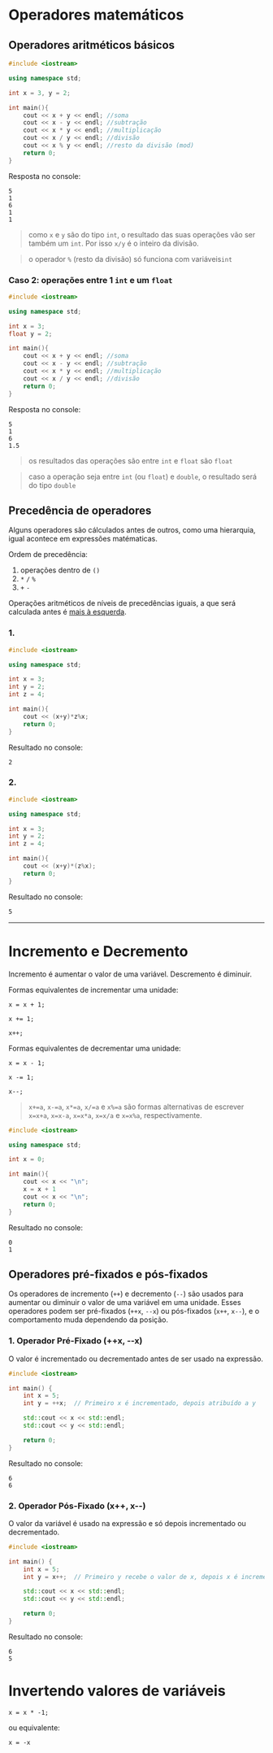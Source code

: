 # Operadores matemáticos

## Operadores aritméticos básicos

```cpp
#include <iostream>

using namespace std;

int x = 3, y = 2;

int main(){
    cout << x + y << endl; //soma
    cout << x - y << endl; //subtração
    cout << x * y << endl; //multiplicação
    cout << x / y << endl; //divisão
    cout << x % y << endl; //resto da divisão (mod)
    return 0;
}
```
Resposta no console:
```
5
1
6
1
1
```
>como `x` e `y` são do tipo `int`, o resultado das suas operações vão ser também um `int`. Por isso `x/y` é o inteiro da divisão.

> o operador `%` (resto da divisão) só funciona com variáveis`int`

### Caso 2: operações entre 1 `int` e um `float`

```cpp
#include <iostream>

using namespace std;

int x = 3; 
float y = 2;

int main(){
    cout << x + y << endl; //soma
    cout << x - y << endl; //subtração
    cout << x * y << endl; //multiplicação
    cout << x / y << endl; //divisão
    return 0;
}
```
Resposta no console:
```
5
1
6
1.5
```
> os resultados das operações são entre `int` e `float` são `float`

> caso a operação seja entre `int` (ou `float`) e `double`, o resultado será do tipo `double`

## Precedência de operadores
Alguns operadores são cálculados antes de outros, como uma hierarquia, igual acontece em expressões matématicas.

Ordem de precedência:

1. operações dentro de `()`
2. `*` `/` `%`
3. `+` `-`

Operações aritméticos de níveis de precedências iguais, a que será calculada antes é <ins>mais à esquerda</ins>.

### 1.
```cpp
#include <iostream>

using namespace std;

int x = 3; 
int y = 2;
int z = 4;

int main(){
    cout << (x+y)*z%x;
    return 0;
}
```
Resultado no console:
```
2
```
### 2.
```cpp
#include <iostream>

using namespace std;

int x = 3; 
int y = 2;
int z = 4;

int main(){
    cout << (x+y)*(z%x);
    return 0;
}
```
Resultado no console:
```
5
```

---
# Incremento e Decremento
Incremento é aumentar o valor de uma variável.
Descremento é diminuir.

Formas equivalentes de incrementar uma unidade:
```
x = x + 1;
```
```
x += 1;
```
```
x++;
```
Formas equivalentes de decrementar uma unidade:
```
x = x - 1;
```
```
x -= 1;
```
```
x--;
```

> `x+=a`, `x-=a`, `x*=a`, `x/=a` e `x%=a` são formas alternativas de escrever `x=x+a`, `x=x-a`, `x=x*a`, `x=x/a` e `x=x%a`, respectivamente.

```cpp
#include <iostream>

using namespace std;

int x = 0;

int main(){
    cout << x << "\n";
    x = x + 1
    cout << x << "\n";
    return 0;
}
```
Resultado no console:
```
0
1
```
## Operadores pré-fixados e pós-fixados

Os operadores de incremento (`++`) e decremento (`--`) são usados para aumentar ou diminuir o valor de uma variável em uma unidade.
Esses operadores podem ser pré-fixados (`++x`, `--x`) ou pós-fixados (`x++`, `x--`), e o comportamento muda dependendo da posição.

### 1. Operador Pré-Fixado (++x, --x)

O valor é incrementado ou decrementado antes de ser usado na expressão.
```cpp
#include <iostream>

int main() {
    int x = 5;
    int y = ++x;  // Primeiro x é incrementado, depois atribuído a y

    std::cout << x << std::endl;
    std::cout << y << std::endl;

    return 0;
}
```
Resultado no console:
```
6
6
```
### 2. Operador Pós-Fixado (x++, x--)
O valor da variável é usado na expressão e só depois incrementado ou decrementado.
```cpp
#include <iostream>

int main() {
    int x = 5;
    int y = x++;  // Primeiro y recebe o valor de x, depois x é incrementado

    std::cout << x << std::endl;
    std::cout << y << std::endl;

    return 0;
}
```
Resultado no console:
```
6
5
```
# Invertendo valores de variáveis
```
x = x * -1;
```
ou equivalente:
```
x = -x
```